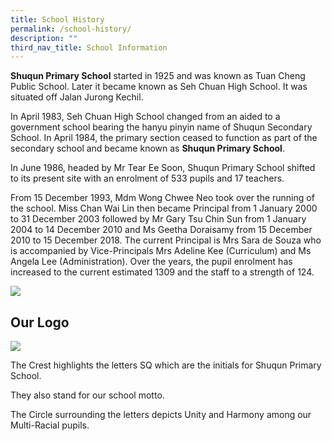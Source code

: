 ```yaml
---
title: School History
permalink: /school-history/
description: ""
third_nav_title: School Information
---
```


**Shuqun Primary School** started in 1925 and was known as Tuan Cheng Public School. Later it became known as Seh Chuan High School. It was situated off Jalan Jurong Kechil.

In April 1983, Seh Chuan High School changed from an aided to a government school bearing the hanyu pinyin name of Shuqun Secondary School. In April 1984, the primary section ceased to function as part of the secondary school and became known as **Shuqun Primary School**.

In June 1986, headed by Mr Tear Ee Soon, Shuqun Primary School shifted to its present site with an enrolment of 533 pupils and 17 teachers.

From 15 December 1993, Mdm Wong Chwee Neo took over the running of the school. Miss Chan Wai Lin then became Principal from 1 January 2000 to 31 December 2003 followed by Mr Gary Tsu Chin Sun from 1 January 2004 to 14 December 2010 and Ms Geetha Doraisamy from 15 December 2010 to 15 December 2018. The current Principal is Mrs Sara de Souza who is accompanied by Vice-Principals Mrs Adeline Kee (Curriculum) and Ms Angela Lee (Administration). Over the years, the pupil enrolment has increased to the current estimated 1309 and the staff to a strength of 124.

![](https://shuqunpri.moe.edu.sg/wp-content/uploads/images/our_schools/img_history.jpg)

## Our Logo

![](https://shuqunpri.moe.edu.sg/wp-content/uploads/2022/01/SQ-sch-logo-300x278.jpg)

The Crest highlights the letters SQ which are the initials for Shuqun Primary School. 

They also stand for our school motto.

The Circle surrounding the letters depicts Unity and Harmony among our Multi-Racial pupils.